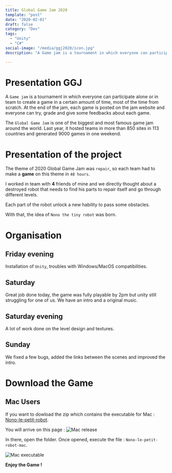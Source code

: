 ```yaml
---
title: Global Game Jam 2020
template: "post"
date: "2020-02-01"
draft: false
category: "Dev"
tags:
  - "Unity"
  - "C#"
social-image: "/media/ggj2020/icon.jpg"
description: "A Game jam is a tournament in which everyone can participate alone or in team to create a game in a certain amount of time, most of the time from scratch. At the end of the jam, each game is posted on the jam website and everyone can try, grade and give some feedbacks about each game."

---
```


# Presentation GGJ

A `Game jam` is a tournament in which everyone can participate alone or in team to create a game in a certain amount of time, most of the time from scratch.
At the end of the jam, each game is posted on the jam website and everyone can try, grade and give some feedbacks about each game.

The `Global Game Jam` is one of the biggest and most famous game jam around the world. Last year, it hosted teams in more than 850 sites in 113 countries and generated 9000 games in one weekend.

# Presentation of the project

The theme of 2020 Global Game Jam was  `repair`, so each team had to make a **game** on this theme in `48 hours`.  

I worked in team with **4** friends of mine and we directly thought about a destroyed robot that needs to find his parts to repair itself and go through different levels.  

Each part of the robot unlock a new hability to pass some obstacles.  

With that, the idea of `Nono the tiny robot` was born.

# Organisation

## Friday evening 

Installation of `Unity`, troubles with Windows/MacOS compatibilities.

## Saturday

Great job done today, the game was fully playable by 2pm but unity still struggling for one of us. We have an intro and a original music.  

## Saturday evening 

A lot of work done on the level design and textures. 

## Sunday 

We fixed a few bugs, added the links between the scenes and improved the intro.

# Download the Game

## Mac Users

If you want to dowload the zip which contains the executable for Mac : [Nono-le-petit-robot](https://github.com/Juliette1012/Nono-release/releases/tag/v1.0-mac/dowload).

You will arrive on this page : 
![Mac release](/media/ggj2020/release-mac.png)

In there, open the folder. Once opened, execute the file : `Nono-le-petit-robot-mac`.

![Mac executable](/media/ggj2020/executable-mac.png)

**Enjoy the Game !** 